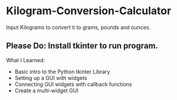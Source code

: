 # Kilogram-Conversion-Calculator
Input Kilograms to convert it to grams, pounds and ounces. 

Please Do:
Install tkinter to run program.
-----------------------------------------------------------
What I Learned:
- Basic intro to the Python tkinter Library
- Setting up a GUI with widgets
- Connecting GUI widgets with callback functions
- Create a multi-widget GUI 
